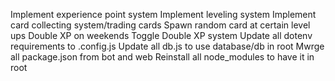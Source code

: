 Implement experience point system
Implement leveling system
Implement card collecting system/trading cards
Spawn random card at certain level ups
Double XP on weekends
Toggle Double XP system
Update all dotenv requirements to .config.js
Update all db.js to use database/db in root
Mwrge all package.json from bot and web
Reinstall all node_modules to have it in root